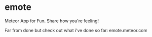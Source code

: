 # emote
Meteor App for Fun. Share how you're feeling!

Far from done but check out what i've done so far: emote.meteor.com